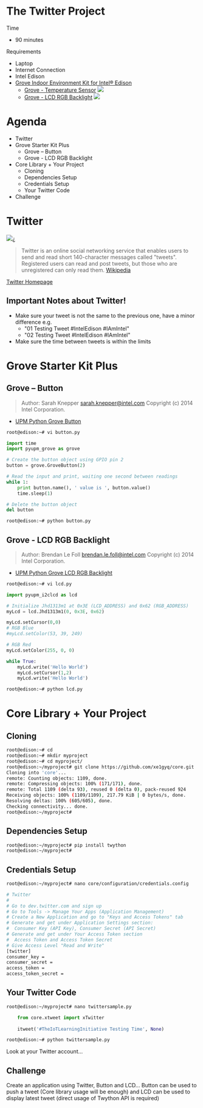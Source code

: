 # The Twitter Project

Time

- 90 minutes

Requirements

- Laptop
- Internet Connection
- Intel Edison
- [Grove Indoor Environment Kit for Intel® Edison](https://www.seeedstudio.com/item_detail.html?p_id=2427)
  - [Grove - Temperature Sensor](http://www.seeedstudio.com/wiki/Grove_-_Temperature_Sensor)
   ![](http://www.seeedstudio.com/wiki/images/thumb/b/b0/Temperature1.jpg/400px-Temperature1.jpg)
  - [Grove - LCD RGB Backlight](http://www.seeedstudio.com/wiki/Grove_-_LCD_RGB_Backlight)
    ![](http://www.seeedstudio.com/wiki/images/thumb/0/03/Serial_LEC_RGB_Backlight_Lcd.jpg/500px-Serial_LEC_RGB_Backlight_Lcd.jpg)

# Agenda

- Twitter
- Grove Starter Kit Plus
  - Grove – Button
  - Grove - LCD RGB Backlight
- Core Library + Your Project
  - Cloning
  - Dependencies Setup
  - Credentials Setup
  - Your Twitter Code
- Challenge

# Twitter


![](https://pbs.twimg.com/profile_images/666407537084796928/YBGgi9BO.png)¿

> Twitter is an online social networking service that enables users to send and read short 140-character messages called "tweets". Registered users can read and post tweets, but those who are unregistered can only read them. [Wikipedia](https://en.wikipedia.org/wiki/Twitter)
 
[Twitter Homepage](https://twitter.com/)

## Important Notes about Twitter!

- Make sure your tweet is not the same to the previous one, have a minor difference e.g.
  - "01 Testing Tweet #IntelEdison #IAmIntel"
  - "02 Testing Tweet #IntelEdison #IAmIntel"
- Make sure the time between tweets is within the limits
# Grove Starter Kit Plus

## Grove – Button

> Author: Sarah Knepper <sarah.knepper@intel.com>
> Copyright (c) 2014 Intel Corporation.

- [UPM Python Grove Button](https://github.com/intel-iot-devkit/upm/blob/master/examples/python/grovebutton.py)

```sh
root@edison:~# vi button.py
```

```python
import time
import pyupm_grove as grove

# Create the button object using GPIO pin 2
button = grove.GroveButton(2)

# Read the input and print, waiting one second between readings
while 1:
    print button.name(), ' value is ', button.value()
    time.sleep(1)

# Delete the button object
del button
```

```sh
root@edison:~# python button.py
```


## Grove - LCD RGB Backlight

> Author: Brendan Le Foll <brendan.le.foll@intel.com>
> Copyright (c) 2014 Intel Corporation.

- [UPM Python Grove LCD RGB Backlight](https://github.com/intel-iot-devkit/upm/blob/master/examples/python/jhd1313m1-lcd.py)

```sh
root@edison:~# vi lcd.py
```

```python
import pyupm_i2clcd as lcd

# Initialize Jhd1313m1 at 0x3E (LCD_ADDRESS) and 0x62 (RGB_ADDRESS) 
myLcd = lcd.Jhd1313m1(0, 0x3E, 0x62)

myLcd.setCursor(0,0)
# RGB Blue
#myLcd.setColor(53, 39, 249)

# RGB Red
myLcd.setColor(255, 0, 0)

while True:
    myLcd.write('Hello World')
    myLcd.setCursor(1,2)
    myLcd.write('Hello World')
```

```sh
root@edison:~# python lcd.py
```

# Core Library + Your Project

## Cloning

```sh
root@edison:~# cd
root@edison:~# mkdir myproject
root@edison:~# cd myproject/
root@edison:~/myproject# git clone https://github.com/xe1gyq/core.git
Cloning into 'core'...
remote: Counting objects: 1109, done.
remote: Compressing objects: 100% (171/171), done.
remote: Total 1109 (delta 93), reused 0 (delta 0), pack-reused 924
Receiving objects: 100% (1109/1109), 217.79 KiB | 0 bytes/s, done.
Resolving deltas: 100% (605/605), done.
Checking connectivity... done.
root@edison:~/myproject# 
```

## Dependencies Setup

```sh
root@edison:~/myproject# pip install twython
root@edison:~/myproject# 
```

## Credentials Setup

```sh
root@edison:~/myproject# nano core/configuration/credentials.config
```

```sh
# Twitter
#
# Go to dev.twitter.com and sign up
# Go to Tools -> Manage Your Apps (Application Management)
# Create a New Application and go to "Keys and Access Tokens" tab
# Generate and get under Application Settings section:
#  Consumer Key (API Key), Consumer Secret (API Secret)
# Generate and get under Your Access Token section
#  Access Token and Access Token Secret
# Give Access Level "Read and Write"
[twitter]
consumer_key = 
consumer_secret = 
access_token = 
access_token_secret = 
```

## Your Twitter Code

```sh
root@edison:~/myproject# nano twittersample.py
```

```Python
    from core.xtweet import xTwitter
    
    itweet('#TheIoTLearningInitiative Testing Time', None)
```

```sh
root@edison:~# python twittersample.py
```

Look at your Twitter account...

## Challenge

Create an application using Twitter, Button and LCD... Button can be used to push a tweet (Core library usage will be enough) and LCD can be used to display latest tweet (direct usage of Twython API is required) 
